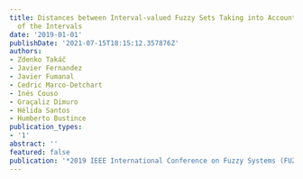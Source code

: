 ```yaml
---
title: Distances between Interval-valued Fuzzy Sets Taking into Account the Width
  of the Intervals
date: '2019-01-01'
publishDate: '2021-07-15T18:15:12.357876Z'
authors:
- Zdenko Takáč
- Javier Fernandez
- Javier Fumanal
- Cedric Marco-Detchart
- Inés Couso
- Graçaliz Dimuro
- Hélida Santos
- Humberto Bustince
publication_types:
- '1'
abstract: ''
featured: false
publication: '*2019 IEEE International Conference on Fuzzy Systems (FUZZ-IEEE)*'
---
```



